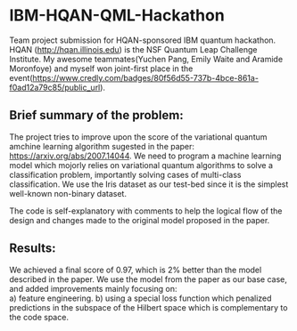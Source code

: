 # IBM-HQAN-QML-Hackathon

Team project submission for HQAN-sponsored IBM quantum hackathon. HQAN (http://hqan.illinois.edu) is the NSF Quantum Leap Challenge Institute. My awesome teammates(Yuchen Pang, Emily Waite and Aramide Moronfoye) and myself won joint-first place in the event(https://www.credly.com/badges/80f56d55-737b-4bce-861a-f0ad12a79c85/public_url).


## Brief summary of the problem:

The project tries to improve upon the score of the variational quantum amchine learning algorithm sugested in the paper: https://arxiv.org/abs/2007.14044.
We need to program a machine learning model which mojorly relies on variational quantum algorithms to solve a classification problem, importantly solving cases of multi-class classification. We use the Iris dataset as our test-bed since it is the simplest well-known non-binary dataset.

The code is self-explanatory with comments to help the logical flow of the design and changes made to the original model proposed in the paper.


## Results:

We achieved a final score of 0.97, which is 2% better than the model described in the paper. We use the model from the paper as our base case, and added improvements mainly focusing on:  
a) feature engineering. 
b) using a special loss function which penalized predictions in the subspace of the Hilbert space which is complementary to the code space.
